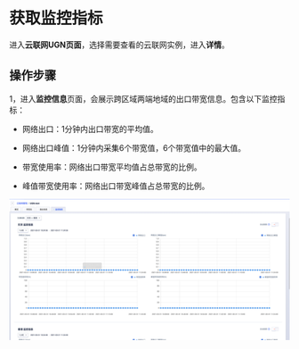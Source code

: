 # 获取监控指标


进入**云联网UGN页面**，选择需要查看的云联网实例，进入**详情**。

## 操作步骤

1，进入**监控信息**页面，会展示跨区域两端地域的出口带宽信息。包含以下监控指标：

* 网络出口：1分钟内出口带宽的平均值。

* 网络出口峰值：1分钟内采集6个带宽值，6个带宽值中的最大值。

* 带宽使用率：网络出口带宽平均值占总带宽的比例。

* 峰值带宽使用率：网络出口带宽峰值占总带宽的比例。

![](/images/getmonitoring.png)
